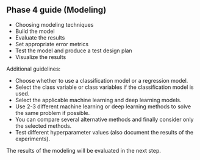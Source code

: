 ## Phase 4 guide (Modeling)

- Choosing modeling techniques
- Build the model
- Evaluate the results
- Set appropriate error metrics
- Test the model and produce a test design plan
- Visualize the results


Additional guidelines:

- Choose whether to use a classification model or a regression model.
- Select the class variable or class variables if the classification model is used.
- Select the applicable machine learning and deep learning models.
- Use 2-3 different machine learning or deep learning methods to solve the same problem if possible.
- You can compare several alternative methods and finally consider only the selected methods.
- Test different hyperparameter values (also document the results of the experiments).

The results of the modeling will be evaluated in the next step.